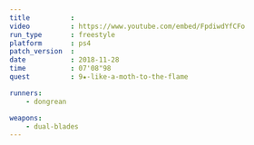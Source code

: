 ```yaml
---
title          :
video          : https://www.youtube.com/embed/FpdiwdYfCFo
run_type       : freestyle
platform       : ps4
patch_version  : 
date           : 2018-11-28
time           : 07'08"98
quest          : 9★-like-a-moth-to-the-flame

runners:
    - dongrean

weapons:
    - dual-blades
---
```

